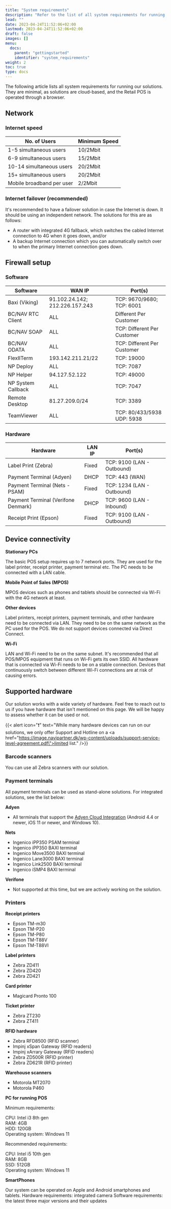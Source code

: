 ```yaml
---
title: "System requirements"
description: "Refer to the list of all system requirements for running our solutions."
lead: ""
date: 2023-04-24T11:52:06+02:00
lastmod: 2023-04-24T11:52:06+02:00
draft: false
images: []
menu:
  docs:
    parent: "gettingstarted"
    identifier: "system_requirements"
weight: 2
toc: true
type: docs
---
```


The following article lists all system requirements for running our solutions. They are minimal, as solutions are cloud-based, and the Retail POS is operated through a browser. 

## Network

### Internet speed

| No. of Users | Minimum Speed |
| ----------- | ----------- |
| 1-5 simultaneous users    | 10/2Mbit |
| 6-9 simultaneous users    | 15/2Mbit |
| 10-14 simultaneous users  | 20/2Mbit |
| 15+ simultaneous users    | 20/2Mbit |
| Mobile broadband per user   |  2/2Mbit |

### Internet failover (recommended)

It's recommended to have a failover solution in case the Internet is down. It should be using an independent network. The solutions for this are as follows:

- A router with integrated 4G fallback, which switches the cabled Internet connection to 4G when it goes down, and/or
- A backup Internet connection which you can automatically switch over to when the primary Internet connection goes down. 

## Firewall setup

### Software

| Software   | WAN IP | Port(s) |
| ----------- | ----------- | ----------- | 
| Baxi (Viking) | 91.102.24.142; 212.226.157.243 | TCP: 9670/9680; TCP: 6001 | 
| BC/NAV RTC Client |  ALL | Different Per Customer | 
| BC/NAV SOAP | ALL | TCP: Different Per Customer | 
| BC/NAV ODATA | ALL | TCP: Different Per Customer | 
| FlexIITerm | 193.142.211.21/22 | TCP: 19000 |
| NP Deploy | ALL |  TCP: 7087 |
| NP Helper | 94.127.52.122 | TCP: 49000 |
| NP System Callback | ALL |  TCP: 7047 | 
| Remote Desktop | 81.27.209.0/24 | TCP: 3389 |
| TeamViewer | ALL | TCP: 80/433/5938 UDP: 5938 | 


### Hardware

| Hardware    | LAN IP | Port(s) |
| ----------- | ----------- | ----------- |
| Label Print (Zebra) | Fixed  | TCP: 9100 (LAN - Outbound) |
| Payment Terminal (Adyen) | DHCP | TCP: 443 (WAN) |
| Payment Terminal (Nets - PSAM) | Fixed |  TCP: 1234 (LAN - Outbound) |
| Payment Terminal (Verifone Denmark) | DHCP | TCP: 9600 (LAN - Inbound) |
| Receipt Print (Epson) | Fixed | TCP: 9100 (LAN - Outbound) | 

## Device connectivity

**Stationary PCs**

The basic POS setup requires up to 7 network ports. They are used for the label printer, receipt printer, payment terminal etc. The PC needs to be connected with a LAN cable. 

**Mobile Point of Sales (MPOS)**

MPOS devices such as phones and tablets should be connected via Wi-Fi with the 4G network at least. 

**Other devices**

Label printers, receipt printers, payment terminals, and other hardware need to be connected via LAN. They need to be on the same network as the PC used for the POS. We do not support devices connected via Direct Connect. 

**Wi-Fi** 

LAN and Wi-Fi need to be on the same subnet. It's recommended that all POS/MPOS equipment that runs on Wi-Fi gets its own SSID. All hardware that is connected via Wi-Fi needs to be on a stable connection. Devices that continuously switch between different Wi-Fi connections are at risk of causing errors. 

## Supported hardware

Our solution works with a wide variety of hardware. Feel free to reach out to us if you have hardware that isn't mentioned on this page. We will be happy to assess whether it can be used or not. 

   {{< alert icon="❗" text="While many hardware devices can run on our solutions, we only offer Support and Hotline on a <a href=\"https://image.navipartner.dk/wp-content/uploads/support-service-level-agreement.pdf\">limited list</a>." />}}


### Barcode scanners

You can use all Zebra scanners with our solution. 

### Payment terminals

All payment terminals can be used as stand-alone solutions. For integrated solutions, see the list below: 

**Adyen**

- All terminals that support the [<ins>Adyen Cloud Integration<ins>](https://www.adyen.com/pos-payments/terminals) (Android 4.4 or newer, iOS 11 or newer, and Windows 10).

**Nets**

- Ingenico iPP350 PSAM terminal 
- Ingenico iPP350 BAXI terminal 
- Ingenico Move3500 BAXI terminal 
- Ingenico Lane3000 BAXI terminal 
- Ingenico Link2500 BAXI terminal 
- Ingenico iSMP4 BAXI terminal

**Verifone**

- Not supported at this time, but we are actively working on the solution. 

### Printers

**Receipt printers**

- Epson TM-m30
- Epson TM-P20 
- Epson TM-P80
- Epson TM-T88V
- Epson TM-T88VI

**Label printers**

- Zebra ZD411
- Zebra ZD420
- Zebra ZD421

**Card printer**

- Magicard Pronto 100

**Ticket printer** 

- Zebra ZT230
- Zebra ZT411

**RFID hardware**

- Zebra RFD8500 (RFID scanner)
- Impinj xSpan Gateway (RFID readers)
- Impinj xArrary Gateway (RFID readers)
- Zebra ZD500R (RFID printer)
- Zebra ZD621R (RFID printer)

**Warehouse scanners**

- Motorola MT2070
- Motorola P460

**PC for running POS**

Minimum requirements:

CPU: Intel i3 8th gen      
RAM: 4GB        
HDD: 120GB      
Operating system: Windows 11

Recommended requirements:

CPU: Intel i5 10th gen         
RAM: 8GB         
SSD: 512GB          
Operating system: Windows 11

**SmartPhones**

Our system can be operated on Apple and Android smartphones and tablets.
Hardware requirements: integrated camera
Software requirements: the latest three major versions and their updates





